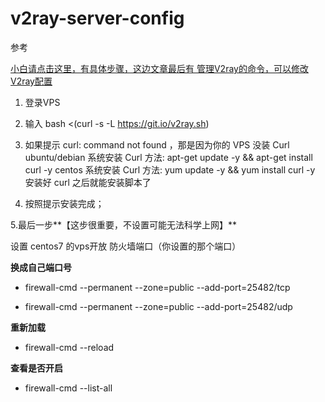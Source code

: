 # v2ray-server-config


参考

[小白请点击这里，有具体步骤，这边文章最后有 管理V2ray的命令，可以修改V2ray配置](https://github.com/233boy/v2ray/wiki/V2Ray%E6%90%AD%E5%BB%BA%E8%AF%A6%E7%BB%86%E5%9B%BE%E6%96%87%E6%95%99%E7%A8%8B)
1. 登录VPS

2. 输入  bash <(curl -s -L https://git.io/v2ray.sh)

3. 如果提示 curl: command not found ，那是因为你的 VPS 没装 Curl
    ubuntu/debian 系统安装 Curl 方法: apt-get update -y && apt-get install curl -y
    centos 系统安装 Curl 方法: yum update -y && yum install curl -y
    安装好 curl 之后就能安装脚本了

4. 按照提示安装完成；

5.最后一步**【这步很重要，不设置可能无法科学上网】**
 
  设置 centos7 的vps开放 防火墙端口（你设置的那个端口）
  
  
**换成自己端口号**

* firewall-cmd --permanent --zone=public --add-port=25482/tcp


* firewall-cmd --permanent --zone=public --add-port=25482/udp

**重新加载**
* firewall-cmd --reload

**查看是否开启**

* firewall-cmd --list-all

   
